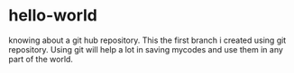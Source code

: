 # hello-world
knowing about a git hub repository.
This the first branch i created using git repository.
Using git will help a lot in saving mycodes and use them in any part of the world.
